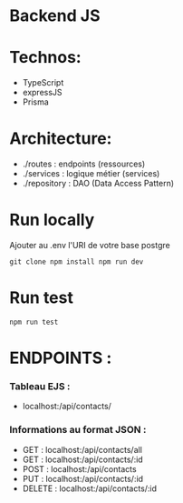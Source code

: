 # Backend JS

# Technos: 

- TypeScript
- expressJS
- Prisma 

# Architecture: 

- ./routes : endpoints (ressources) 
- ./services : logique métier (services) 
- ./repository : DAO (Data Access Pattern)

# Run locally

Ajouter au .env l'URI de votre base postgre

`
git clone
npm install
npm run dev
`

# Run test

`npm run test`

# ENDPOINTS :

### Tableau EJS :
- localhost:<port>/api/contacts/

### Informations au format JSON :
- GET : localhost:<port>/api/contacts/all
- GET : localhost:<port>/api/contacts/:id
- POST : localhost:<port>/api/contacts
- PUT : localhost:<port>/api/contacts/:id
- DELETE : localhost:<port>/api/contacts/:id

